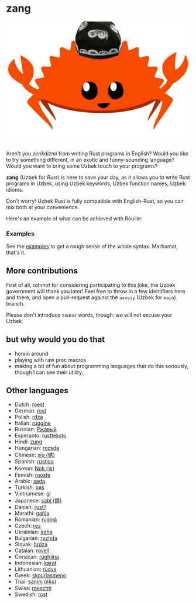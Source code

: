 # zang

![](https://github.com/elb3k/zang/raw/asosiy/logo.jpg)

Aren't you _zerikdizmi_ from writing Rust programs in English? Would you like to try something different, in an exotic and
funny-sounding language? Would you want to bring some Uzbek touch to your
programs?

**zang** (Uzbek for _Rust_) is here to save your day, as it allows you to
write Rust programs in Uzbek, using Uzbek keywords, Uzbek function names,
Uzbek idioms.

Don't worry!
Uzbek Rust is fully compatible with English-Rust, so you can mix both at your
convenience.

Here's an example of what can be achieved with Rouille:

### Examples

See the [examples](./examples/src/main.rs) to get a rough sense of the whole
syntax. Marhamat, that's it.

## More contributions

First of all, _rahmat_ for considering participating to this joke, the
Uzbek government will thank you later! Feel free to throw in a few identifiers
here and there, and open a pull-request against the `asosiy` (Uzbek for
`main`) branch.

Please don't introduce swear words, though: we will not excuse your Uzbek.

## but why would you do that

- horsin around
- playing with raw proc macros
- making a bit of fun about programming languages that do this seriously,
  though I can see their utility.

## Other languages

- Dutch: [roest](https://github.com/jeroenhd/roest)
- German: [rost](https://github.com/michidk/rost)
- Polish: [rdza](https://github.com/phaux/rdza)
- Italian: [ruggine](https://github.com/DamianX/ruggine)
- Russian: [Ржавый](https://github.com/Sanceilaks/rzhavchina)
- Esperanto: [rustteksto](https://github.com/dscottboggs/rustteksto)
- Hindi: [zung](https://github.com/rishit-khandelwal/zung)
- Hungarian: [rozsda](https://github.com/jozsefsallai/rozsda)
- Chinese: [xiu (锈)](https://github.com/lucifer1004/xiu)
- Spanish: [rustico](https://github.com/UltiRequiem/rustico)
- Korean: [Nok (녹)](https://github.com/Alfex4936/nok)
- Finnish: [ruoste](https://github.com/vkoskiv/ruoste)
- Arabic: [sada](https://github.com/LAYGATOR/sada)
- Turkish: [pas](https://github.com/ekimb/pas)
- Vietnamese: [gỉ](https://github.com/Huy-Ngo/gir)
- Japanese: [sabi (錆)](https://github.com/yuk1ty/sabi)
- Danish: [rust?](https://github.com/LunaTheFoxgirl/rust-dk)
- Marathi: [gan̄ja](https://github.com/pranavgade20/ganja)
- Romanian: [rugină](https://github.com/aionescu/rugina)
- Czech: [rez](https://github.com/radekvit/rez)
- Ukrainian: [irzha](https://github.com/brokeyourbike/irzha)
- Bulgarian: [ryzhda](https://github.com/gavadinov/ryzhda)
- Slovak: [hrdza](https://github.com/TheMessik/hrdza)
- Catalan: [rovell](https://github.com/gborobio73/rovell)
- Corsican: [rughjina](https://github.com/aldebaranzbradaradjan/rughjina)
- Indonesian: [karat](https://github.com/annurdien/karat)
- Lithuanian: [rūdys](https://github.com/TruncatedDinosour/rudys)
- Greek: [skouriasmeno](https://github.com/devlocalhost/skouriasmeno)
- Thai: [sanim (สนิม)](https://github.com/korewaChino/sanim)
- Swiss: [roeschti](https://github.com/Georg-code/roeschti)
- Swedish: [rost](https://github.com/vojd/rost/)

